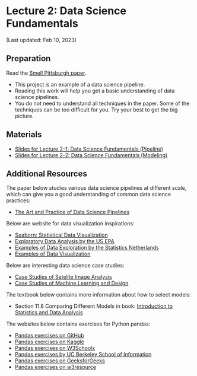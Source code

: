 # Lecture 2: Data Science Fundamentals

(Last updated: Feb 10, 2023)

## Preparation

Read the [Smell Pittsburgh paper](https://dl.acm.org/doi/10.1145/3369397).
- This project is an example of a data science pipeline.
- Reading this work will help you get a basic understanding of data science pipelines.
- You do not need to understand all techniques in the paper. Some of the techniques can be too difficult for you. Try your best to get the big picture.

## Materials

- [Slides for Lecture 2-1: Data Science Fundamentals (Pipeline)](https://github.com/MultiX-Amsterdam/data-science-book-uva/raw/main/assets/slides/lec2-1.pdf)
- [Slides for Lecture 2-2: Data Science Fundamentals (Modeling)](https://github.com/MultiX-Amsterdam/data-science-book-uva/raw/main/assets/slides/lec2-2.pdf)

## Additional Resources

The paper below studies various data science pipelines at different scale, which can give you a good understanding of common data science practices:
- [The Art and Practice of Data Science Pipelines](https://dl.acm.org/doi/abs/10.1145/3510003.3510057)

Below are website for data visualization inspirations:
- [Seaborn: Statistical Data Visualization](https://seaborn.pydata.org/tutorial.html)
- [Exploratory Data Analysis by the US EPA](https://www.epa.gov/caddis-vol4/exploratory-data-analysis)
- [Examples of Data Exploration by the Statistics Netherlands](https://www.cbs.nl/en-gb)
- [Examples of Data Visualization](https://flowingdata.com/)

Below are interesting data science case studies:
- [Case Studies of Satelite Image Analysis](https://earthengine.google.com/case_studies/)
- [Case Studies of Machine Learning and Design](https://machinelearning.design/)

The textbook below contains more information about how to select models:
- Section 11.8 Comparing Different Models in book: [Introduction to Statistics and Data Analysis](https://link.springer.com/book/10.1007/978-3-319-46162-5)

The websites below contains exercises for Python pandas:
- [Pandas exercises on GitHub](https://github.com/guipsamora/pandas_exercises)
- [Pandas exercises on Kaggle](https://www.kaggle.com/code/icarofreire/pandas-24-useful-exercises-with-solutions)
- [Pandas exercises on W3Schools](https://www.w3schools.com/python/pandas/pandas_exercises.asp)
- [Pandas exercises by UC Berkeley School of Information](https://ischoolonline.berkeley.edu/blog/python-pandas-practice-problems/)
- [Pandas exercises on GeeksforGeeks](https://www.geeksforgeeks.org/pandas-practice-excercises-questions-and-solutions/)
- [Pandas exercises on w3resource](https://www.w3resource.com/python-exercises/pandas/index.php)
